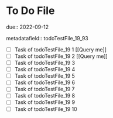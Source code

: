 # To Do File

due:: 2022-09-12

metadatafield:: todoTestFile_19_93

- [ ] Task of todoTestFile_19 1 [[Query me]]
- [ ] Task of todoTestFile_19 2 [[Query me]]
- [ ] Task of todoTestFile_19 3
- [ ] Task of todoTestFile_19 4
- [ ] Task of todoTestFile_19 5
- [ ] Task of todoTestFile_19 6
- [ ] Task of todoTestFile_19 7
- [ ] Task of todoTestFile_19 8
- [ ] Task of todoTestFile_19 9
- [ ] Task of todoTestFile_19 10